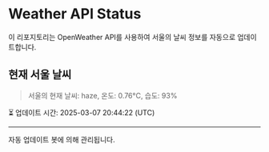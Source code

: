 
# Weather API Status

이 리포지토리는 OpenWeather API를 사용하여 서울의 날씨 정보를 자동으로 업데이트합니다.

## 현재 서울 날씨
> 서울의 현재 날씨: haze, 온도: 0.76°C, 습도: 93%

⏳ 업데이트 시간: 2025-03-07 20:44:22 (UTC)

---
자동 업데이트 봇에 의해 관리됩니다.
